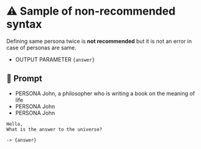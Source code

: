 # ⚠ Sample of non-recommended syntax

Defining same persona twice is **not recommended** but it is not an error in case of personas are same.

-   OUTPUT PARAMETER `{answer}`

## 💬 Prompt

-   PERSONA John, a philosopher who is writing a book on the meaning of life
-   PERSONA John
-   PERSONA John

```
Hello,
What is the answer to the universe?
```

`-> {answer}`
